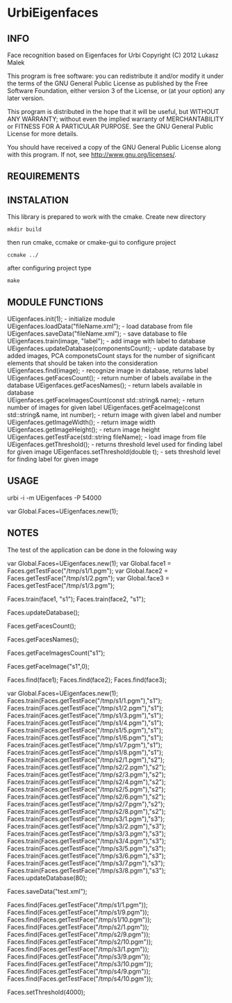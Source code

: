 # UrbiEigenfaces #

## INFO ##

Face recognition based on Eigenfaces for Urbi
Copyright (C) 2012  Lukasz Malek
 
This program is free software: you can redistribute it and/or modify
it under the terms of the GNU General Public License as published by
the Free Software Foundation, either version 3 of the License, or
(at your option) any later version.
 
This program is distributed in the hope that it will be useful,
but WITHOUT ANY WARRANTY; without even the implied warranty of
MERCHANTABILITY or FITNESS FOR A PARTICULAR PURPOSE.  See the
GNU General Public License for more details.
  
You should have received a copy of the GNU General Public License
along with this program.  If not, see <http://www.gnu.org/licenses/>.

## REQUIREMENTS ##

## INSTALATION ##

This library is prepared to work with the cmake.
Create new directory
```
mkdir build
```
then run cmake, ccmake or cmake-gui to configure project
```
ccmake ../
```
after configuring project type
```
make
```

## MODULE FUNCTIONS ##

UEigenfaces.init(1);            - initialize module  
UEigenfaces.loadData("fileName.xml");   - load database from file
UEigenfaces.saveData("fileName.xml");   - save database to file
UEigenfaces.train(image, "label");              - add image with label to database
UEigenfaces.updateDatabase(componentsCount); - update database by added images, PCA componetsCount stays for the number of significant elements that should be taken into the consideration 
UEigenfaces.find(image);        - recognize image in database, returns label
UEigenfaces.getFacesCount();    - return number of labels availabe in the database
UEigenfaces.getFacesNames();    - return labels available in database       
UEigenfaces.getFaceImagesCount(const std::string& name);    - return number of images for given label
UEigenfaces.getFaceImage(const std::string& name, int number);  - return image with given label and number
UEigenfaces.getImageWidth();    - return image width
UEigenfaces.getImageHeight();   - return image height
UEigenfaces.getTestFace(std::string fileName);  - load image from file
UEigenfaces.getThreshold();     - returns threshold level used for finding label for given image
UEigenfaces.setThreshold(double t);     - sets threshold level for finding label for given image

## USAGE ##

urbi -i -m UEigenfaces -P 54000

var Global.Faces=UEigenfaces.new(1);

## NOTES ##

The test of the application can be done in the folowing way

var Global.Faces=UEigenfaces.new(1);
var Global.face1 = Faces.getTestFace("/tmp/s1/1.pgm");
var Global.face2 = Faces.getTestFace("/tmp/s1/2.pgm");
var Global.face3 = Faces.getTestFace("/tmp/s1/3.pgm");


Faces.train(face1, "s1");
Faces.train(face2, "s1");

Faces.updateDatabase();

Faces.getFacesCount();

Faces.getFacesNames();

Faces.getFaceImagesCount("s1");

Faces.getFaceImage("s1",0);

Faces.find(face1);
Faces.find(face2);
Faces.find(face3);


var Global.Faces=UEigenfaces.new(1);
Faces.train(Faces.getTestFace("/tmp/s1/1.pgm"),"s1");
Faces.train(Faces.getTestFace("/tmp/s1/2.pgm"),"s1");
Faces.train(Faces.getTestFace("/tmp/s1/3.pgm"),"s1");
Faces.train(Faces.getTestFace("/tmp/s1/4.pgm"),"s1");
Faces.train(Faces.getTestFace("/tmp/s1/5.pgm"),"s1");
Faces.train(Faces.getTestFace("/tmp/s1/6.pgm"),"s1");
Faces.train(Faces.getTestFace("/tmp/s1/7.pgm"),"s1");
Faces.train(Faces.getTestFace("/tmp/s1/8.pgm"),"s1");
Faces.train(Faces.getTestFace("/tmp/s2/1.pgm"),"s2");
Faces.train(Faces.getTestFace("/tmp/s2/2.pgm"),"s2");
Faces.train(Faces.getTestFace("/tmp/s2/3.pgm"),"s2");
Faces.train(Faces.getTestFace("/tmp/s2/4.pgm"),"s2");
Faces.train(Faces.getTestFace("/tmp/s2/5.pgm"),"s2");
Faces.train(Faces.getTestFace("/tmp/s2/6.pgm"),"s2");
Faces.train(Faces.getTestFace("/tmp/s2/7.pgm"),"s2");
Faces.train(Faces.getTestFace("/tmp/s2/8.pgm"),"s2");
Faces.train(Faces.getTestFace("/tmp/s3/1.pgm"),"s3");
Faces.train(Faces.getTestFace("/tmp/s3/2.pgm"),"s3");
Faces.train(Faces.getTestFace("/tmp/s3/3.pgm"),"s3");
Faces.train(Faces.getTestFace("/tmp/s3/4.pgm"),"s3");
Faces.train(Faces.getTestFace("/tmp/s3/5.pgm"),"s3");
Faces.train(Faces.getTestFace("/tmp/s3/6.pgm"),"s3");
Faces.train(Faces.getTestFace("/tmp/s3/7.pgm"),"s3");
Faces.train(Faces.getTestFace("/tmp/s3/8.pgm"),"s3");
Faces.updateDatabase(80);

Faces.saveData("test.xml");

Faces.find(Faces.getTestFace("/tmp/s1/1.pgm"));
Faces.find(Faces.getTestFace("/tmp/s1/9.pgm"));
Faces.find(Faces.getTestFace("/tmp/s1/10.pgm"));
Faces.find(Faces.getTestFace("/tmp/s2/1.pgm"));
Faces.find(Faces.getTestFace("/tmp/s2/9.pgm"));
Faces.find(Faces.getTestFace("/tmp/s2/10.pgm"));
Faces.find(Faces.getTestFace("/tmp/s3/1.pgm"));
Faces.find(Faces.getTestFace("/tmp/s3/9.pgm"));
Faces.find(Faces.getTestFace("/tmp/s3/10.pgm"));
Faces.find(Faces.getTestFace("/tmp/s4/9.pgm"));
Faces.find(Faces.getTestFace("/tmp/s4/10.pgm"));

Faces.setThreshold(4000);
